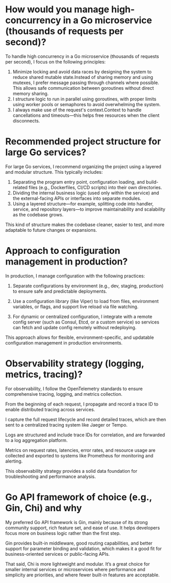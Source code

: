 # How would you manage high-concurrency in a Go microservice (thousands of requests per second)?
To handle high concurrency in a Go microservice (thousands of requests per second), I focus on the following principles:
1. Minimize locking and avoid data races by designing the system to reduce shared mutable state.Instead of sharing memory and using mutexes, I prefer message passing through channels where possible. This allows safe communication between goroutines without direct memory sharing.
2. I structure logic to run in parallel using goroutines, with proper limits using worker pools or semaphores to avoid overwhelming the system.
3. I always make use of the request's context.Context to handle cancellations and timeouts—this helps free resources when the client disconnects.

# Recommended project structure for large Go services?
For large Go services, I recommend organizing the project using a layered and modular structure. This typically includes:
1. Separating the program entry point, configuration loading, and build-related files (e.g., Dockerfiles, CI/CD scripts) into their own directories.
2. Dividing the internal business logic (used only within the service) and the external-facing APIs or interfaces into separate modules.
3. Using a layered structure—for example, splitting code into handler, service, and repository layers—to improve maintainability and scalability as the codebase grows.

This kind of structure makes the codebase cleaner, easier to test, and more adaptable to future changes or expansions.
# Approach to configuration management in production?
In production, I manage configuration with the following practices:

1. Separate configurations by environment (e.g., dev, staging, production) to ensure safe and predictable deployments.

2. Use a configuration library (like Viper) to load from files, environment variables, or flags, and support live reload via file watching.

3. For dynamic or centralized configuration, I integrate with a remote config server (such as Consul, Etcd, or a custom service) so services can fetch and update config remotely without redeploying.

This approach allows for flexible, environment-specific, and updatable configuration management in production environments.
# Observability strategy (logging, metrics, tracing)?
For observability, I follow the OpenTelemetry standards to ensure comprehensive tracing, logging, and metrics collection.

From the beginning of each request, I propagate and record a trace ID to enable distributed tracing across services.

I capture the full request lifecycle and record detailed traces, which are then sent to a centralized tracing system like Jaeger or Tempo.

Logs are structured and include trace IDs for correlation, and are forwarded to a log aggregation platform.

Metrics on request rates, latencies, error rates, and resource usage are collected and exported to systems like Prometheus for monitoring and alerting.

This observability strategy provides a solid data foundation for troubleshooting and performance analysis.
# Go API framework of choice (e.g., Gin, Chi) and why
My preferred Go API framework is Gin, mainly because of its strong community support, rich feature set, and ease of use. It helps developers focus more on business logic rather than the first step.

Gin provides built-in middleware, good routing capabilities, and better support for parameter binding and validation, which makes it a good fit for business-oriented services or public-facing APIs.

That said, Chi is more lightweight and modular. It’s a great choice for smaller internal services or microservices where performance and simplicity are priorities, and where fewer built-in features are acceptable.
